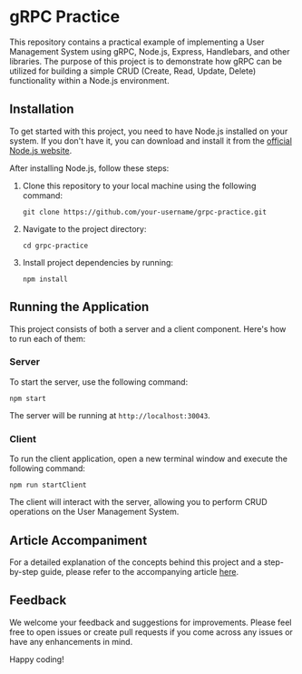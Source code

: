 # gRPC Practice

This repository contains a practical example of implementing a User Management System using gRPC, Node.js, Express, Handlebars, and other libraries. The purpose of this project is to demonstrate how gRPC can be utilized for building a simple CRUD (Create, Read, Update, Delete) functionality within a Node.js environment.

## Installation

To get started with this project, you need to have Node.js installed on your system. If you don't have it, you can download and install it from the [official Node.js website](https://nodejs.org/).

After installing Node.js, follow these steps:

1. Clone this repository to your local machine using the following command:

   ```
   git clone https://github.com/your-username/grpc-practice.git
   ```

2. Navigate to the project directory:

   ```
   cd grpc-practice
   ```

3. Install project dependencies by running:

   ```
   npm install
   ```

## Running the Application

This project consists of both a server and a client component. Here's how to run each of them:

### Server

To start the server, use the following command:

```
npm start
```

The server will be running at `http://localhost:30043`.

### Client

To run the client application, open a new terminal window and execute the following command:

```
npm run startClient
```

The client will interact with the server, allowing you to perform CRUD operations on the User Management System.

## Article Accompaniment

For a detailed explanation of the concepts behind this project and a step-by-step guide, please refer to the accompanying article [here](https://abdulsalam.hashnode.dev/what-is-grpc-fundamental-concepts-explained-with-hands-on-example).

## Feedback

We welcome your feedback and suggestions for improvements. Please feel free to open issues or create pull requests if you come across any issues or have any enhancements in mind.

Happy coding!